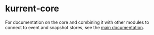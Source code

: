 # kurrent-core

For documentation on the core and combining it with other modules to connect to event and snapshot stores, see the 
[main documentation](../README.md).  
